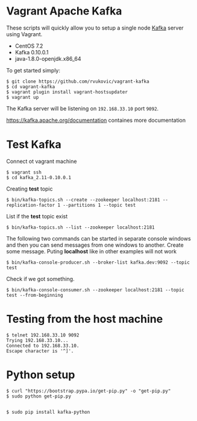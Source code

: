 Vagrant Apache Kafka
====================

These scripts will quickly allow you to setup a single node [Kafka](http://kafka.apache.org) server using Vagrant. 

* CentOS 7.2
* Kafka 0.10.0.1
* java-1.8.0-openjdk.x86_64

To get started simply:
```
$ git clone https://github.com/rvukovic/vagrant-kafka
$ cd vagrant-kafka
$ vagrant plugin install vagrant-hostsupdater
$ vagrant up
```

The Kafka server will be listening on `192.168.33.10` port `9092`.

https://kafka.apache.org/documentation containes more documentation

Test Kafka
====================
Connect ot vagrant machine
```
$ vagrant ssh
$ cd kafka_2.11-0.10.0.1
```
Creating **test** topic
```
$ bin/kafka-topics.sh --create --zookeeper localhost:2181 --replication-factor 1 --partitions 1 --topic test
```

List if the **test** topic exist
```
$ bin/kafka-topics.sh --list --zookeeper localhost:2181
```
The following two commands can be started in separate console windows and then you can send messages from one windows to another. 
Create some message. Puting **localhost** like in other examples will not work
```
$ bin/kafka-console-producer.sh --broker-list kafka.dev:9092 --topic test
```
Check if we got something. 
```
$ bin/kafka-console-consumer.sh --zookeeper localhost:2181 --topic test --from-beginning
```

Testing from the host machine
====================
```
$ telnet 192.168.33.10 9092
Trying 192.168.33.10...
Connected to 192.168.33.10.
Escape character is '^]'.
```


Python setup
====================
```
$ curl "https://bootstrap.pypa.io/get-pip.py" -o "get-pip.py"
$ sudo python get-pip.py


$ sudo pip install kafka-python
```